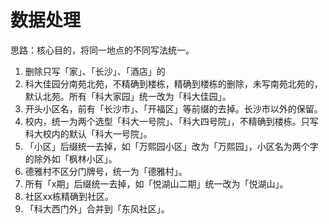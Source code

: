 # 数据处理
思路：核心目的，将同一地点的不同写法统一。
1. 删除只写「家」、「长沙」、「酒店」的
2. 科大佳园分南苑北苑，不精确到楼栋，精确到楼栋的删除，未写南苑北苑的，默认北苑。所有「科大家园」统一改为「科大佳园」。
3. 开头小区名，前有「长沙市」、「开福区」等前缀的去掉。长沙市以外的保留。
4. 校内，统一为两个选型「科大一号院」、「科大四号院」，不精确到楼栋。只写科大校内的默认「科大一号院」。
5. 「小区」后缀统一去掉，如「万熙园小区」改为「万熙园」，小区名为两个字的除外如「枫林小区」。
6. 德雅村不区分门牌号，统一为「德雅村」。
7. 所有「x期」后缀统一去掉，如「悦湖山二期」统一改为「悦湖山」。
8. 社区xx栋精确到社区。
9. 「科大西门外」合并到「东风社区」。